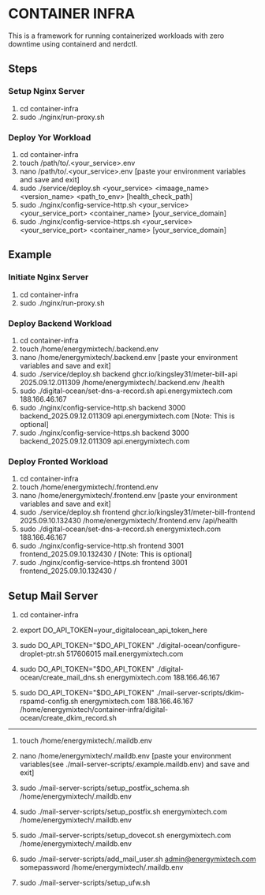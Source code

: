 # CONTAINER INFRA

This is a framework for running containerized workloads with zero downtime using containerd and nerdctl.

## Steps

### Setup Nginx Server

1. cd container-infra
2. sudo ./nginx/run-proxy.sh

### Deploy Yor Workload

1. cd container-infra
2. touch /path/to/.<your_service>.env
3. nano /path/to/.<your_service>.env [paste your environment variables and save and exit]
4. sudo ./service/deploy.sh <your_service> <imaage_name> <version_name> <path_to_env> [health_check_path]
5. sudo ./nginx/config-service-http.sh <your_service> <your_service_port> <container_name> [your_service_domain]
6. sudo ./nginx/config-service-https.sh <your_service> <your_service_port> <container_name> [your_service_domain]

## Example

### Initiate Nginx Server

1. cd container-infra
2. sudo ./nginx/run-proxy.sh

### Deploy Backend Workload

1. cd container-infra
2. touch /home/energymixtech/.backend.env
3. nano /home/energymixtech/.backend.env [paste your environment variables and save and exit]
4. sudo ./service/deploy.sh backend ghcr.io/kingsley31/meter-bill-api 2025.09.12.011309 /home/energymixtech/.backend.env /health
5. sudo ./digital-ocean/set-dns-a-record.sh api.energymixtech.com 188.166.46.167
6. sudo ./nginx/config-service-http.sh backend 3000 backend_2025.09.12.011309 api.energymixtech.com [Note: This is optional]
7. sudo ./nginx/config-service-https.sh backend 3000 backend_2025.09.12.011309 api.energymixtech.com

### Deploy Fronted Workload

1. cd container-infra
2. touch /home/energymixtech/.frontend.env
3. nano /home/energymixtech/.frontend.env [paste your environment variables and save and exit]
4. sudo ./service/deploy.sh frontend ghcr.io/kingsley31/meter-bill-frontend 2025.09.10.132430 /home/energymixtech/.frontend.env /api/health
5. sudo ./digital-ocean/set-dns-a-record.sh energymixtech.com 188.166.46.167
6. sudo ./nginx/config-service-http.sh frontend 3001 frontend_2025.09.10.132430 / [Note: This is optional]
7. sudo ./nginx/config-service-https.sh frontend 3001 frontend_2025.09.10.132430 /

## Setup Mail Server

1. cd container-infra

2. export DO_API_TOKEN=your_digitalocean_api_token_here

3. sudo DO_API_TOKEN="$DO_API_TOKEN" ./digital-ocean/configure-droplet-ptr.sh 517606015 mail.energymixtech.com

4. sudo DO_API_TOKEN="$DO_API_TOKEN" ./digital-ocean/create_mail_dns.sh energymixtech.com 188.166.46.167

5. sudo DO_API_TOKEN="$DO_API_TOKEN" ./mail-server-scripts/dkim-rspamd-config.sh energymixtech.com 188.166.46.167 /home/energymixtech/container-infra/digital-ocean/create_dkim_record.sh

-------------------------------------------------------------------------------

1. touch /home/energymixtech/.maildb.env

2. nano /home/energymixtech/.maildb.env [paste your environment variables(see ./mail-server-scripts/.example.maildb.env) and save and exit]

3. sudo ./mail-server-scripts/setup_postfix_schema.sh /home/energymixtech/.maildb.env
4. sudo ./mail-server-scripts/setup_postfix.sh energymixtech.com /home/energymixtech/.maildb.env
5. sudo ./mail-server-scripts/setup_dovecot.sh energymixtech.com /home/energymixtech/.maildb.env
6. sudo ./mail-server-scripts/add_mail_user.sh <admin@energymixtech.com> somepassword /home/energymixtech/.maildb.env
7. sudo ./mail-server-scripts/setup_ufw.sh
